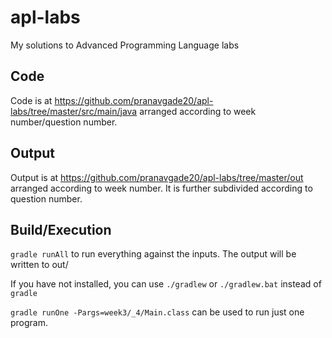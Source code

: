 # apl-labs
My solutions to Advanced Programming Language labs

## Code
Code is at https://github.com/pranavgade20/apl-labs/tree/master/src/main/java arranged according to week number/question number.

## Output
Output is at https://github.com/pranavgade20/apl-labs/tree/master/out arranged according to week number. It is further subdivided according to question number.

## Build/Execution
`gradle runAll` to run everything against the inputs. The output will be written to out/

If you have not installed, you can use `./gradlew` or `./gradlew.bat` instead of `gradle`

`gradle runOne -Pargs=week3/_4/Main.class` can be used to run just one program.